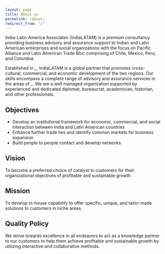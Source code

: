 ```yaml
---
layout: page
title: About us
permalink: /about/
redirect_from: "/"
---
```

India-Latin America Associates (IndiaLATAM) is a premium consultancy providing
business advisory and assurance support to Indian and Latin American enterprises
and social organizations with the focus on Pacific Alliance and Latin American
Trade Bloc comprising of Chile, Mexico, Peru, and Columbia. 

Established in _, IndiaLATAM is a global partner that promotes cross-cultural,
commercial, and economic development of the two regions. Our skills encompass a
complete range of advisory and assurance services in the areas of _. We are a
well managed organization supported by experienced and dedicated diplomat,
bureaucrat, academician, historian, and other professionals.

## Objectives
* Develop an institutional framework for economic, commercial, and social
interaction between India and Latin American countries
* Enhance further trade ties and identify common markets for business
expansion
* Build people to people contact and develop networks

## Vision
To become a preferred choice of catalyst to customers for their organizational
objectives of profitable and sustainable growth.

## Mission
To develop in-house capability to offer specific, unique, and tailor-made
solutions to customers in niche areas.

## Quality Policy
We strive towards excellence in all endeavors to act as a knowledge partner to
our customers to help them achieve profitable and sustainable growth by
utilizing interactive and collaborative methods.